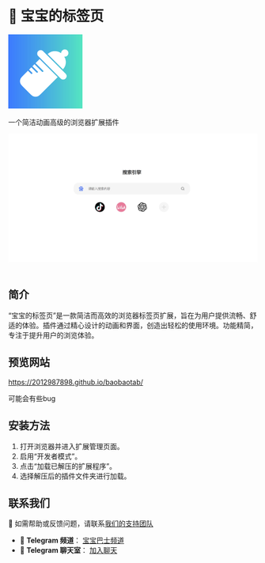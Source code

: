 # 🌟 宝宝的标签页
<img src="./src/logo.png" alt="logo" width="150"> <!-- 调整 width 值来控制图片大小 -->

一个简洁动画高级的浏览器扩展插件

![示意图](./screenshot.jpg) 

## 简介
“宝宝的标签页”是一款简洁而高效的浏览器标签页扩展，旨在为用户提供流畅、舒适的体验。插件通过精心设计的动画和界面，创造出轻松的使用环境。功能精简，专注于提升用户的浏览体验。

## 预览网站
https://2012987898.github.io/baobaotab/

可能会有些bug

## 安装方法
1. 打开浏览器并进入扩展管理页面。
2. 启用“开发者模式”。
3. 点击“加载已解压的扩展程序”。
4. 选择解压后的插件文件夹进行加载。

## 联系我们
💬 如需帮助或反馈问题，请联系[我们的支持团队](#)

- 📢 **Telegram 频道**： [宝宝巴士频道](https://t.me/bbbs999666)
- 💬 **Telegram 聊天室**： [加入聊天](https://t.me/+lRGcqTCkor8zODRl)

